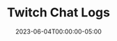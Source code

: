 ---
layout: ext_single
title: Twitch Chat Logs
slug: twitch-chat-logs
desc: Retrieve and search through a chat log from any Twitch VOD.  
category: twitch
date: '2023-06-04T00:00:00-05:00'
permalink: extensions/twitch/:slug
download_url: https://christinak.itch.io/twitch-chat-logs
developer_name: Christina K.
developer_url: https://docs.christinak.ca/
icon_local: twitch_chat_logs_ico.png
trailer: https://www.youtube.com/embed/FHqYyUdgilo
screenshots_local: twitch_chat_logs_screenshot.png
version: 1.3
sammi_version: '2023.1.1^'
platform: Any
overview: |
    Extension that enables you to gather, analyze, and visualize Twitch VOD chat data. Easy to install, extremely customizable and requires very little setup!

    ##### Features
    - Retrieve chat transcript from recent or specific Twitch VOD
    - Gather chat statistics such as total message count, unique chat participants, frequently used words, and most active users
    - Generate word cloud image based on chat messages
    - Create participation tree image of the top chatters
    - Generate a chat summary using ChatGPT
    - High level of customization
    - Automated Discord posting feature for all collected data

    **Important Note**
    The extension utilizes an unofficial Twitch API. There may be instances where the extension could stop functioning or require an update due to changes in the API. Rest assured, your Twitch credentials are not used in any way by this extension.

    *Icon generated by OpenAI*
setup_url: https://docs.christinak.ca/docs/extensions/twitch-chat-logs#setup
privacy_collect: false
---